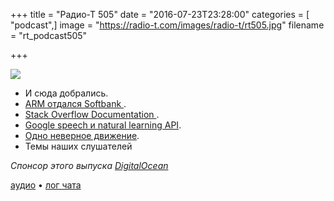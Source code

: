 +++
title = "Радио-Т 505"
date = "2016-07-23T23:28:00"
categories = [ "podcast",]
image = "https://radio-t.com/images/radio-t/rt505.jpg"
filename = "rt_podcast505"

+++

![](https://radio-t.com/images/radio-t/rt505.jpg)

- И сюда добрались.
- [ARM отдался Softbank ](http://www.bbc.com/news/business-36827769).
- [Stack Overflow Documentation ](http://blog.stackoverflow.com/2016/07/introducing-stack-overflow-documentation-beta/?cb=1).
- [Google speech и natural learning API](http://fortune.com/2016/07/20/new-google-ai-tools/).
- [Одно неверное движение](https://techcrunch.com/2016/07/20/man-behind-webs-biggest-illegal-film-site-arrested-following-legal-itunes-purchase/).
- Темы наших слушателей

_Спонсор этого выпуска [DigitalOcean](https://www.digitalocean.com)_

[аудио](http://cdn.radio-t.com/rt_podcast505.mp3) • [лог чата](http://chat.radio-t.com/logs/radio-t-505.html)
<audio src="http://cdn.radio-t.com/rt_podcast505.mp3" preload="none"></audio>